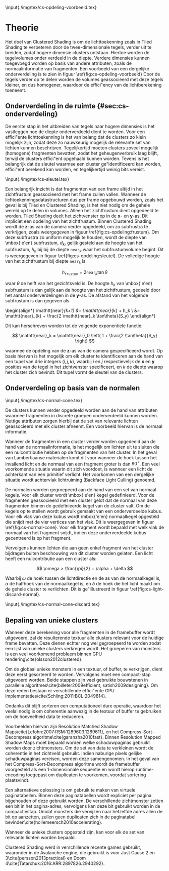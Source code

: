 \input{./img/tex/cs-opdeling-voorbeeld.tex}

# Theorie 

Het doel van Clustered Shading is om de lichttoekenning zoals in Tiled Shading
te verbeteren door de twee-dimensionale tegels, verder uit te breiden, zodat
hogere dimensie clusters ontstaan. Hiertoe worden de tegelvolumes onder verdeeld 
in de diepte. Verdere dimensies kunnen toegevoegd worden op basis van andere
attributen, zoals de normaalinformatie van fragmenten. Een voorbeeld van 
een dergelijke onderverdeling is te zien in figuur \ref{fig:cs-opdeling-voorbeeld}
Door de tegels verder op te delen worden de volumes geassocieerd met deze
tegels kleiner, en dus homogener, waardoor de effici\"ency van de 
lichtberekening toeneemt.

## Onderverdeling in de ruimte {#sec:cs-onderverdeling}

De eerste stap in het uitbreiden van tegels naar hogere dimensies is het 
vastleggen hoe de diepte onderverdeeld dient te worden. Voor een effici\"ente
lichttoekenning is het van belang dat de clusters zo klein mogelijk zijn, zodat
deze zo nauwkeurig mogelijk de relevante set van lichten kunnen beschrijven.
Tegelijkertijd moeten clusters zoveel mogelijk (homogene) fragmenten bevatten,
zodat het geheugenverbruik laag blijft, terwijl de clusters effici\"ent 
opgehaald kunnen worden. Tevens is het belangrijk dat de sleutel waarmee een 
cluster ge\"identificeerd kan worden, effici\"ent berekend kan worden, en 
tegelijkertijd weinig bits vereist.

\input{./img/tex/cs-sleutel.tex}

Een belangrijk inzicht is dat fragmenten van een frame altijd in het 
zichtfrustum geassocieerd met het frame zullen vallen. Wanneer de 
lichtoekenningsdatastructuren dus per frame opgebouwd worden, zoals het geval is
bij Tiled en Clustered Shading, is het niet nodig om de gehele wereld op te 
delen in volumes. Alleen het zichtfrustum dient opgedeeld te worden. 
Tiled Shading deelt het zichtvenster op in de $\mathbf{x}$- en $\mathbf{y}$-as.
Dit impliciet een opdeling van het zichtfrustum. Binnen Clustered Shading
wordt de $\mathbf{z}$-as van de camera verder opgedeeld, om zo subfrustra 
te verkrijgen, zoals weergegeven in figuur \ref{fig:cs-opdeling:frustum}. 
Om deze subfrustra zo uniform mogelijk te houden, wordt de diepte van 
\mbox{\'e\'en} subfrustum, $d_k$, gelijk gesteld aan de hoogte van het 
subfrustum, $h_k$ bij bij de diepte $\mathtt{near}_k$ waar het subfrustumvolume 
begint. Dit is weergegeven in figuur \ref{fig:cs-opdeling:sleutel}. De volledige hoogte 
van het zichtfrustum bij diepte $\mathtt{near}_k$ is

$$ h_{\mathtt{frustum}} = 2 \mathtt{near}_k \tan \theta $$

waar $\theta$ de helft van het gezichtsveld is. De hoogte $h_k$ van 
\mbox{\'e\'en} subfrustum is dan gelijk aan de hoogte van het zichtfrustum, 
gedeeld door het aantal onderverdelingen in de $\mathbf{y}$-as.
De afstand van het volgende subfrustum is dan gegeven als

\begin{align*}
\mathtt{near}_{k+1} &= \mathtt{near}_{k} + h_k \\
                    &= \mathtt{near}_{k} + \frac{2 \mathtt{near}_k \tan\theta}{S_y}
\end{align*}

Dit kan herschreven worden tot de volgende exponentiele functie:

$$ \mathtt{near}_k = \mathtt{near}_0 \left( 1 + \frac{2 \tan\theta}{S_y} \right) $$

waarmee de opdeling van de $\mathbf{z}$-as van de camera gespecificeerd wordt.
Op basis hiervan is het mogelijk om elk cluster te identificeren aan de hand
van een tupel van drie integers $\left( i, j, k \right)$, waarbij $i$ en $j$ 
respectievelijk de $\mathbf{x}$ en $\mathbf{y}$ posities van de tegel in het
zichtvenster specificeert, en $k$ de diepte waarop het cluster zich bevindt.
Dit tupel vormt de sleutel van de clusters.

## Onderverdeling op basis van de normalen

\input{./img/tex/cs-normal-cone.tex}

De clusters kunnen verder opgedeeld worden aan de hand van attributen waarmee
fragmenten in discrete groepen onderverdeeld kunnen worden. Nuttige attributen
zorgen hierbij dat de set van relevante lichten geassocieerd met elk cluster 
afneemt. Een voorbeeld hiervan is de normaal informatie. 

Wanneer de fragmenten in een cluster verder worden opgedeeld aan de hand van de
normaalinformatie, is het mogelijk om lichten uit te sluiten die een 
nulcontributie hebben op de fragmenten van het cluster. In het geval van 
Lambertiaanse materialen komt dit voor wanneer de hoek tussen het invallend licht
en de normaal van een fragment groter is dan $90^\circ$. Een veel voorkomende 
situatie waarin dit zich voordoet, is wanneer een licht de achterkant van een
primitief verlicht. Het voorkomen van een dergelijke situatie wordt achtervlak 
lichtruiming (Backface Light Culling) genoemd. 

De normalen worden gegroepeerd aan de hand van een set van normaal kegels.
Voor elk cluster wordt \mbox{\'e\'en} kegel gedefinieerd. Voor de fragmenten
geassocieerd met een cluster geldt dat de normaal van deze fragmenten binnen
de gedefinieerde kegel van de cluster valt. Om de kegels op te stellen wordt
gebruik gemaakt van een onderverdeelde kubus. Voor elk vlak van deze kubus
wordt \mbox{\'e\'en} normaalkegel opgesteld die snijdt met de vier vertices van
het vlak. Dit is weergegeven in figuur \ref{fig:cs-normal-cone}.
Voor elk fragment wordt bepaald met welk vlak de normaal van het fragment snijdt,
indien deze onderverdeelde kubus gecentreerd is op het fragment. 

Vervolgens kunnen lichten die aan geen enkel fragment van het cluster bijdragen
buiten beschouwing van dit cluster worden gelaten. Een licht heeft een 
nulcontributie aan een cluster als:

$$ \omega > \frac{\pi}{2} + \alpha + \delta $$

Waarbij $\omega$ de hoek tussen de lichtdirectie en de as van de normaalkegel is,
$\alpha$ de halfhoek van de normaalkegel is, en $\delta$ de hoek die het licht 
maakt om de gehele cluster te verlichten. Dit is ge\"illustreerd in figuur 
\ref{fig:cs-light-discard-normal}.

\input{./img/tex/cs-normal-cone-discard.tex}

## Bepaling van unieke clusters

Wanneer deze berekening voor alle fragmenten in de framebuffer wordt uitgevoerd,
zal de resulterende textuur alle clusters relevant voor de huidige frame 
bevatten. Deze dienen echter nog wel gegroepeerd te worden zodat een lijst van 
unieke clusters verkregen wordt. Het groeperen van monsters is een veel 
voorkomend probleem binnen GPU rendering\cite{olsson2012clustered}. 

Om de globaal unieke monsters in een textuur, of buffer, te verkrijgen, dient
deze eerst gesorteerd te worden. Vervolgens moet een compact-stap uitgevoerd 
worden. Beide stappen zijn veel gebruikte bouwstenen in parallelle 
algoritmes\cite{billeter2009efficient, satish2009designing}.
Om deze reden bestaan er verschillende effici\"ente GPU implementaties\cite{Schling:2011:BCL:2049814}.

Ondanks dit blijft sorteren een computationeel dure operatie, waardoor het 
veelal nodig is om coherentie aanwezig in de textuur of buffer te gebruiken
om de hoeveelheid data te reduceren.

Voorbeelden hiervan zijn Resolution Matched Shadow Maps\cite{Lefohn:2007:RSM:1289603.1289611}, 
en het Compress-Sort-Decompress algoritme\cite{garanzha2010fast}. Binnen 
Resolution Mapped Shadow Maps moet bepaald worden welke schaduwpaginas gebruikt
worden door zichtmonsters. Om de set van data te verkleinen wordt de coherentie
in het zichtveld gebruikt. Indien naburige pixels gelijke schaduwpaginas 
vereisen, worden deze samengenomen.
In het geval van het Compress-Sort-Decompress algoritme wordt de framebuffer
voorgesteld als een 1-dimensionale sequentie en wordt hierop runtime-encoding
toegepast om duplicaten te voorkomen, voordat sortering plaatsvindt.

Een alternatieve oplossing is om gebruik te maken van virtuele paginatabellen.
Binnen deze paginatabellen wordt expliciet per pagina bijgehouden of deze 
gebruikt worden. De verschillende zichtmonster zetten een bit in het pagina-adres,
vervolgens kan deze bit gebruikt worden in de compactiestap. Omdat monsters
die vervijzen naar hetzelfde adres allen de bit op aanzetten, zullen geen 
duplicaten zich in de paginatabel bevinden\cite{hollemeersch2010accelerating}.

Wanneer de unieke clusters opgesteld zijn, kan voor elk de set van relevante
lichten worden bepaald.

Clustered Shading werd in verschillende recente games gebruikt, waaronder 
in de Avalanche engine, die gebruikt is voor Just Cause 2 en 3\cite{persson2013practical}
en Doom 4\cite{Tatarchuk:2016:ARR:2897826.2940292}.

